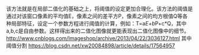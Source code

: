 该方法就是在局部二值化的基础之上，将阈值的设定更加合理化。该方法的阈值是通过对该窗口像素的平均值E，像素之间的差平方P，像素之间的均方根值Q等各种局部特征，设定一个参数方程进行阈值的计算，例如：T=a*E+b*P+c*Q，其中a,b,c是自由参数。这样得出来的二值化图像就更能表现出二值化图像中的细节。
http://www.cnblogs.com/Imageshop/archive/2013/04/22/3036127.html
其中阈值分割
https://blog.csdn.net/xw20084898/article/details/17564957
